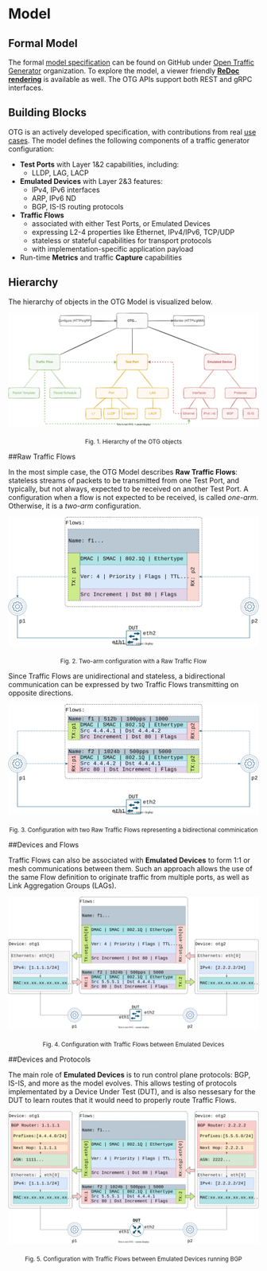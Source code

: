# Model

## Formal Model
The formal [model specification](https://github.com/open-traffic-generator/models/blob/master/artifacts/openapi.yaml) can be found on GitHub under [Open Traffic Generator](https://github.com/open-traffic-generator) organization. To explore the model, a viewer friendly [**ReDoc rendering**](https://redocly.github.io/redoc/?url=https://raw.githubusercontent.com/open-traffic-generator/models/master/artifacts/openapi.yaml) is available as well. The OTG APIs support both REST and gRPC interfaces.

## Building Blocks

OTG is an actively developed specification, with contributions from real [use cases](/examples/#use-cases). The model defines the following components of a traffic generator configuration:

* **Test Ports** with Layer 1&2 capabilities, including:
	- LLDP, LAG, LACP
* **Emulated Devices** with Layer 2&3 features:
	- IPv4, IPv6 interfaces
	- ARP, IPv6 ND
	- BGP, IS-IS routing protocols
* **Traffic Flows** 
    - associated with either Test Ports, or Emulated Devices
	- expressing L2-4 properties like Ethernet, IPv4/IPv6, TCP/UDP
	- stateless or stateful capabilities for transport protocols
	- with implementation-specific application payload
* Run-time **Metrics** and traffic **Capture** capabilities

## Hierarchy

The hierarchy of objects in the OTG Model is visualized below.

![OTG Hierarchy](images/otg-model-hierarchy.svg)
<p style="text-align: center;"><sub>Fig. 1. Hierarchy of the OTG objects</sub></p>

##Raw Traffic Flows
 
In the most simple case, the OTG Model describes **Raw Traffic Flows**: stateless streams of packets to be transmitted from one Test Port, and typically, but not always, expected to be received on another Test Port. A configuration when a flow is not expected to be received, is called *one-arm*. Otherwise, it is a *two-arm* configuration.

![Raw Traffic Flow](images/otg-model-raw-flows.svg)
<p style="text-align: center;"><sub>Fig. 2. Two-arm configuration with a Raw Traffic Flow</sub></p>

Since Traffic Flows are unidirectional and stateless, a bidirectional communication can be expressed by two Traffic Flows transmitting on opposite directions.

![Opposite Raw Traffic Flows](images/otg-model-raw-flows-bi.svg)
<p style="text-align: center;"><sub>Fig. 3. Configuration with two Raw Traffic Flows representing a bidirectional comminication</sub></p>


##Devices and Flows
 
Traffic Flows can also be associated with **Emulated Devices** to form 1:1 or mesh communications between them. Such an approach allows the use of the same Flow definition to originate traffic from multiple ports, as well as Link Aggregation Groups (LAGs).

![Devices with Traffic Flows](images/otg-model-devices-flows.svg)
<p style="text-align: center;"><sub>Fig. 4. Configuration with Traffic Flows between Emulated Devices</sub></p>

##Devices and Protocols
 
The main role of **Emulated Devices** is to run control plane protocols: BGP, IS-IS, and more as the model evolves. This allows testing of protocols implementated by a Device Under Test (DUT), and is also nessesary for the DUT to learn routes that it would need to properly route Traffic Flows.

![Devices with BGP and Traffic Flows](images/otg-model-devices-bgp-flows.svg)
<p style="text-align: center;"><sub>Fig. 5. Configuration with Traffic Flows between Emulated Devices running BGP</sub></p>
